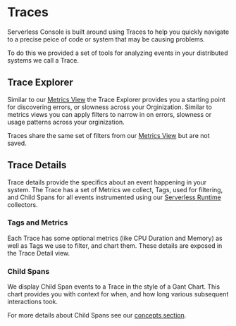 <!--
title: Trace Explorer
menuText: Trace Explorer
description: A guide to using our metric views and create your own.
menuOrder: 3
-->
# Traces

Serverless Console is built around using Traces to help you quickly navigate to
a precise peice of code or system that may be causing problems. 

To do this we provided a set of tools for analyzing events in your distributed
systems we call a Trace. 

## Trace Explorer 

Similar to our [Metrics View](metrics.md) the Trace Explorer provides you a
starting point for discovering errors, or slowness across your Orginization.
Similar to metrics views you can apply filters to narrow in on errors, slowness
or usage patterns across your orginization. 

Traces share the same set of filters from our [Metrics View](metrics.md) but are
not saved.

## Trace Details

Trace details provide the specifics about an event happening in your system. The
Trace has a set of Metrics we collect, Tags, used for filtering, and Child Spans
for all events instrumented using our [Serverless Runtime](../concepts)
collectors. 

### Tags and Metrics

Each Trace has some optional metrics (like CPU Duration and Memory) as well as
Tags we use to filter, and chart them. These details are exposed in the Trace
Detail view. 

### Child Spans

We display Child Span events to a Trace in the style of a Gant Chart. This chart
provides you with context for when, and how long various subsequent interactions
took. 

For more details about Child Spans see our [concepts section](../concepts).
